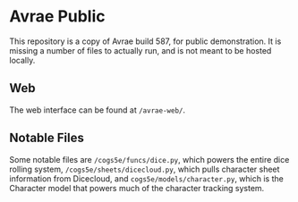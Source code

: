 # Avrae Public
This repository is a copy of Avrae build 587, for public demonstration.
It is missing a number of files to actually run, and is not meant to be hosted locally.
## Web
The web interface can be found at ``/avrae-web/``.
## Notable Files
Some notable files are ``/cogs5e/funcs/dice.py``, which powers the entire dice rolling system, ``/cogs5e/sheets/dicecloud.py``, which pulls character sheet information from Dicecloud, and ``cogs5e/models/character.py``, which is the Character model that powers much of the character tracking system.
